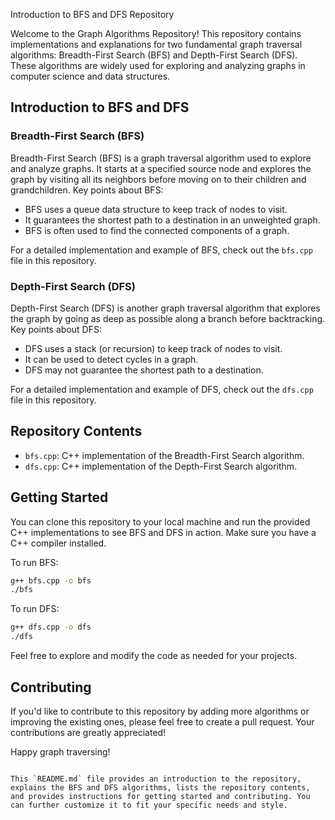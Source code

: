 Introduction to BFS and DFS Repository

Welcome to the Graph Algorithms Repository! This repository contains implementations and explanations for two fundamental graph traversal algorithms: Breadth-First Search (BFS) and Depth-First Search (DFS). These algorithms are widely used for exploring and analyzing graphs in computer science and data structures.

## Introduction to BFS and DFS

### Breadth-First Search (BFS)

Breadth-First Search (BFS) is a graph traversal algorithm used to explore and analyze graphs. It starts at a specified source node and explores the graph by visiting all its neighbors before moving on to their children and grandchildren. Key points about BFS:

- BFS uses a queue data structure to keep track of nodes to visit.
- It guarantees the shortest path to a destination in an unweighted graph.
- BFS is often used to find the connected components of a graph.

For a detailed implementation and example of BFS, check out the `bfs.cpp` file in this repository.

### Depth-First Search (DFS)

Depth-First Search (DFS) is another graph traversal algorithm that explores the graph by going as deep as possible along a branch before backtracking. Key points about DFS:

- DFS uses a stack (or recursion) to keep track of nodes to visit.
- It can be used to detect cycles in a graph.
- DFS may not guarantee the shortest path to a destination.

For a detailed implementation and example of DFS, check out the `dfs.cpp` file in this repository.

## Repository Contents

- `bfs.cpp`: C++ implementation of the Breadth-First Search algorithm.
- `dfs.cpp`: C++ implementation of the Depth-First Search algorithm.

## Getting Started

You can clone this repository to your local machine and run the provided C++ implementations to see BFS and DFS in action. Make sure you have a C++ compiler installed.

To run BFS:
```bash
g++ bfs.cpp -o bfs
./bfs
```

To run DFS:
```bash
g++ dfs.cpp -o dfs
./dfs
```

Feel free to explore and modify the code as needed for your projects.

## Contributing

If you'd like to contribute to this repository by adding more algorithms or improving the existing ones, please feel free to create a pull request. Your contributions are greatly appreciated!

Happy graph traversing!
```

This `README.md` file provides an introduction to the repository, explains the BFS and DFS algorithms, lists the repository contents, and provides instructions for getting started and contributing. You can further customize it to fit your specific needs and style.